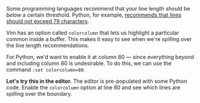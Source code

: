 Some programming languages recommend that your line length should be _below_ a certain threshold. Python, for example, [recommends that lines should not exceed 79 characters](https://www.python.org/dev/peps/pep-0008/).

Vim has an option called `colorcolumn` that lets us highlight a particular common inside a buffer. This makes it easy to see when we're spilling over the line length recommendations.

For Python, we'd want to enable it at column 80 — since everything beyond and including column 80 is undesirable. To do this, we can use the command `:set colorcolumn=80`.

**Let's try this in the editor.** The editor is pre-populated with some Python code. Enable the `colorcolumn` option at line 80 and see which lines are spilling over the boundary.
